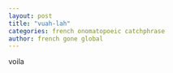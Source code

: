 ```yaml
---
layout: post
title: "vuah-lah"
categories: french onomatopoeic catchphrase
author: french gone global
---
```

voila



